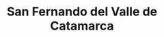 ---
title: San Fernando del Valle de Catamarca
url: /san-fernando-del-valle-de-catamarca/
latitude: -28.472
longitude: -65.778
---
